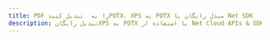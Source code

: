 ---title: PDF را به  تبدیل کنیدPOTX، XPS به POTX مبدل رایگان یا Net SDKdescription: تبدیل رایگانXPS به POTX با استفاده از Net Cloud APIs & SDK همچنین اسناد PDF را در Cloud ایجاد، ویرایش و رندر کنید.---